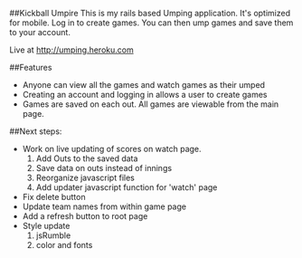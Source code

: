 
##Kickball Umpire
This is my rails based Umping application. It's optimized for mobile. Log in to create games. You can then ump games and save them to your account. 

Live at http://umping.heroku.com

##Features
* Anyone can view all the games and watch games as their umped
* Creating an account and logging in allows a user to create games
* Games are saved on each out. All games are viewable from the main page.

##Next steps:
* Work on live updating of scores on watch page.
  1. Add Outs to the saved data
  2. Save data on outs instead of innings
  3. Reorganize javascript files
  4. Add updater javascript function for 'watch' page
* Fix delete button
* Update team names from within game page
* Add a refresh button to root page
* Style update
  1. jsRumble
  2. color and fonts